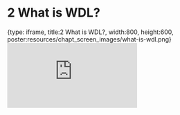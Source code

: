 # 2 What is WDL?
 
{type: iframe, title:2 What is WDL?, width:800, height:600, poster:resources/chapt_screen_images/what-is-wdl.png}
![](https://hutchdatascience.org/FH_WDL102_Workflows/no_toc/what-is-wdl.html)
 

 
